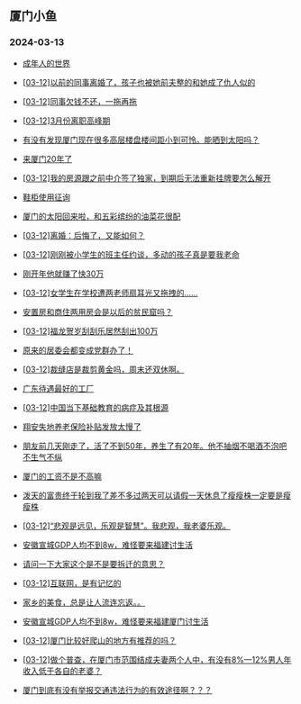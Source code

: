 ## 厦门小鱼 
### 2024-03-13

+ [成年人的世界](http://bbs.xmfish.com/read-htm-tid-18159257.html)

+ [[03-12]以前的同事离婚了，孩子也被她前夫整的和她成了仇人似的](http://bbs.xmfish.com/read-htm-tid-18159433.html)

+ [[03-12]同事欠钱不还，一拖再拖](http://bbs.xmfish.com/read-htm-tid-18159322.html)

+ [[03-12]3月份离职高峰期](http://bbs.xmfish.com/read-htm-tid-18159392.html)

+ [有没有发现厦门现在很多高层楼盘楼间距小到可怜。能晒到太阳吗？](http://bbs.xmfish.com/read-htm-tid-18159308.html)

+ [来厦门20年了](http://bbs.xmfish.com/read-htm-tid-18159225.html)

+ [[03-12]我的房源跟之前中介签了独家，到期后无法重新挂牌要怎么解开](http://bbs.xmfish.com/read-htm-tid-18159329.html)

+ [鞋柜使用征询](http://bbs.xmfish.com/read-htm-tid-18159261.html)

+ [厦门的太阳回来啦，和五彩缤纷的油菜花很配](http://bbs.xmfish.com/read-htm-tid-18159380.html)

+ [[03-12]离婚：后悔了，又能如何？](http://bbs.xmfish.com/read-htm-tid-18159552.html)

+ [[03-12]刚刚被小学生的班主任约谈，多动的孩子真是要我老命](http://bbs.xmfish.com/read-htm-tid-18159538.html)

+ [刚开年他就赚了快30万](http://bbs.xmfish.com/read-htm-tid-18159462.html)

+ [[03-12]女学生在学校遭两老师扇耳光又拖拽的……](http://bbs.xmfish.com/read-htm-tid-18159503.html)

+ [安置房和商住两用房会是以后的贫民窟吗？](http://bbs.xmfish.com/read-htm-tid-18159485.html)

+ [[03-12]福龙贺岁刮刮乐居然刮出100万](http://bbs.xmfish.com/read-htm-tid-18159509.html)

+ [原来的居委会都变成党群办了！](http://bbs.xmfish.com/read-htm-tid-18159390.html)

+ [[03-12]裁缝店是裁剪黄金吗，周末还双休啊。](http://bbs.xmfish.com/read-htm-tid-18159555.html)

+ [广东待遇最好的工厂](http://bbs.xmfish.com/read-htm-tid-18159593.html)

+ [[03-12]中国当下基础教育的病症及其根源](http://bbs.xmfish.com/read-htm-tid-18159430.html)

+ [翔安失地养老保险补贴发放太慢了](http://bbs.xmfish.com/read-htm-tid-18159582.html)

+ [朋友前几天刚走了，活了不到50年，养生了有20年。他不抽烟不喝酒不泡吧不生气不纵](http://bbs.xmfish.com/read-htm-tid-18159746.html)

+ [厦门的工资不是不高嘛](http://bbs.xmfish.com/read-htm-tid-18159715.html)

+ [泼天的富贵终于轮到我了差不多过两天可以请假一天休息了瘦瘦株一定要是瘦瘦株](http://bbs.xmfish.com/read-htm-tid-18159536.html)

+ [[03-12]“悲观是远见，乐观是智慧”。我悲观，我老婆乐观。](http://bbs.xmfish.com/read-htm-tid-18159521.html)

+ [安徽宣城GDP人均不到8w，难怪要来福建讨生活](http://bbs.xmfish.com/read-htm-tid-18159689.html)

+ [请问一下大家这个是不是要拆迁的意思？](http://bbs.xmfish.com/read-htm-tid-18159622.html)

+ [[03-12]互联网，是有记忆的](http://bbs.xmfish.com/read-htm-tid-18159546.html)

+ [家乡的美食，总是让人流连忘返。。](http://bbs.xmfish.com/read-htm-tid-18159748.html)

+ [安徽宣城GDP人均不到8w，难怪要来福建厦门讨生活](http://bbs.xmfish.com/read-htm-tid-18159689.html)

+ [[03-12]厦门比较好爬山的地方有推荐的吗？](http://bbs.xmfish.com/read-htm-tid-18159703.html)

+ [[03-12]做个普查，在厦门市范围结成夫妻两个人中，有没有8%—12%男人年收入低于各自的老婆？](http://bbs.xmfish.com/read-htm-tid-18159692.html)

+ [厦门到底有没有举报交通违法行为的有效途径啊？？？](http://bbs.xmfish.com/read-htm-tid-18159655.html)

